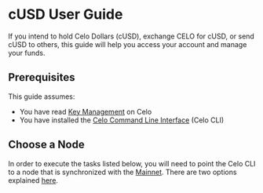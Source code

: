 # cUSD User Guide

If you intend to hold Celo Dollars (cUSD), exchange CELO for cUSD, or send cUSD to others, this guide will help you access your account and manage your funds.

## Prerequisites

This guide assumes:

- You have read [Key Management](../operations-manual/key-management/summary.md) on Celo
- You have installed the [Celo Command Line Interface](../command-line-interface/introduction.md) (Celo CLI)

## Choose a Node

In order to execute the tasks listed below, you will need to point the Celo CLI to a node that is synchronized with the [Mainnet](../getting-started/mainnet.md). There are two options explained [here](quick-start.md#deployment).
